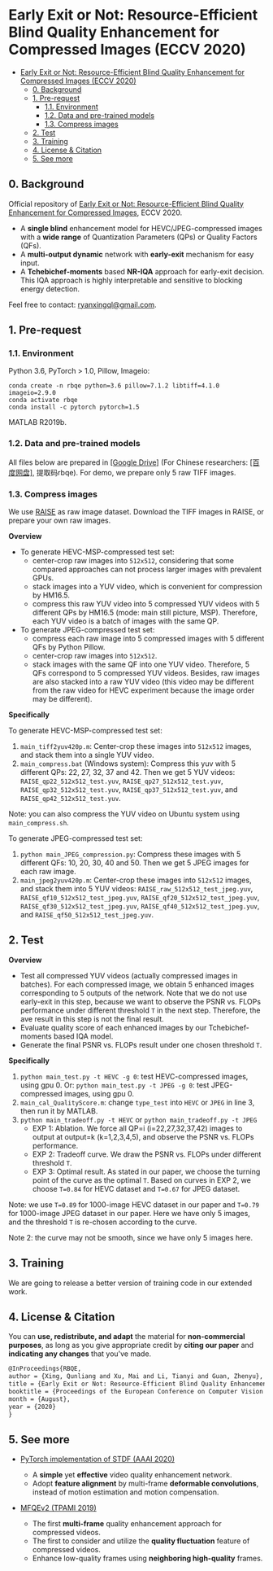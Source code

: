 # Early Exit or Not: Resource-Efficient Blind Quality Enhancement for Compressed Images (ECCV 2020)

- [Early Exit or Not: Resource-Efficient Blind Quality Enhancement for Compressed Images (ECCV 2020)](#early-exit-or-not-resource-efficient-blind-quality-enhancement-for-compressed-images-eccv-2020)
  - [0. Background](#0-background)
  - [1. Pre-request](#1-pre-request)
    - [1.1. Environment](#11-environment)
    - [1.2. Data and pre-trained models](#12-data-and-pre-trained-models)
    - [1.3. Compress images](#13-compress-images)
  - [2. Test](#2-test)
  - [3. Training](#3-training)
  - [4. License & Citation](#4-license--citation)
  - [5. See more](#5-see-more)

## 0. Background

Official repository of [Early Exit or Not: Resource-Efficient Blind Quality Enhancement for Compressed Images](https://arxiv.org/abs/2006.16581), ECCV 2020.

- A **single blind** enhancement model for HEVC/JPEG-compressed images with a **wide range** of Quantization Parameters (QPs) or Quality Factors (QFs).
- A **multi-output dynamic** network with **early-exit** mechanism for easy input.
- A **Tchebichef-moments** based **NR-IQA** approach for early-exit decision. This IQA approach is highly interpretable and sensitive to blocking energy detection.

Feel free to contact: ryanxingql@gmail.com.

## 1. Pre-request

### 1.1. Environment

Python 3.6, PyTorch > 1.0, Pillow, Imageio:

```
conda create -n rbqe python=3.6 pillow=7.1.2 libtiff=4.1.0 imageio=2.9.0
conda activate rbqe
conda install -c pytorch pytorch=1.5
```

MATLAB R2019b.

### 1.2. Data and pre-trained models

All files below are prepared in [[Google Drive]](https://drive.google.com/drive/folders/16cAPczm_FQT5-U636QdzUXaQZikc6VeO?usp=sharing) (For Chinese researchers: [[百度网盘]](https://pan.baidu.com/s/1U9BtmZVxno_ZAON17XRBjg), 提取码rbqe). For demo, we prepare only 5 raw TIFF images.

### 1.3. Compress images

We use [RAISE](http://loki.disi.unitn.it/RAISE/) as raw image dataset. Download the TIFF images in RAISE, or prepare your own raw images.

**Overview**

- To generate HEVC-MSP-compressed test set:
  - center-crop raw images into `512x512`, considering that some compared approaches can not process larger images with prevalent GPUs.
  - stack images into a YUV video, which is convenient for compression by HM16.5.
  - compress this raw YUV video into 5 compressed YUV videos with 5 different QPs by HM16.5 (mode: main still picture, MSP). Therefore, each YUV video is a batch of images with the same QP.
- To generate JPEG-compressed test set:
  - compress each raw image into 5 compressed images with 5 different QFs by Python Pillow.
  - center-crop raw images into `512x512`.
  - stack images with the same QF into one YUV video. Therefore, 5 QFs correspond to 5 compressed YUV videos. Besides, raw images are also stacked into a raw YUV video (this video may be different from the raw video for HEVC experiment because the image order may be different).

**Specifically**

To generate HEVC-MSP-compressed test set:
1. `main_tiff2yuv420p.m`: Center-crop these images into `512x512` images, and stack them into a single YUV video.
2. `main_compress.bat` (Windows system): Compress this yuv with 5 different QPs: 22, 27, 32, 37 and 42. Then we get 5 YUV videos: `RAISE_qp22_512x512_test.yuv`, `RAISE_qp27_512x512_test.yuv`, `RAISE_qp32_512x512_test.yuv`, `RAISE_qp37_512x512_test.yuv`, and `RAISE_qp42_512x512_test.yuv`.

Note: you can also compress the YUV video on Ubuntu system using `main_compress.sh`.

To generate JPEG-compressed test set:
1. `python main_JPEG_compression.py`: Compress these images with 5 different QFs: 10, 20, 30, 40 and 50. Then we get 5 JPEG images for each raw image.
2. `main_jpeg2yuv420p.m`: Center-crop these images into `512x512` images, and stack them into 5 YUV videos: `RAISE_raw_512x512_test_jpeg.yuv`, `RAISE_qf10_512x512_test_jpeg.yuv`, `RAISE_qf20_512x512_test_jpeg.yuv`, `RAISE_qf30_512x512_test_jpeg.yuv`, `RAISE_qf40_512x512_test_jpeg.yuv`, and `RAISE_qf50_512x512_test_jpeg.yuv`.

## 2. Test

**Overview**

- Test all compressed YUV videos (actually compressed images in batches). For each compressed image, we obtain 5 enhanced images corresponding to 5 outputs of the network. Note that we do not use early-exit in this step, because we want to observe the PSNR vs. FLOPs performance under different threshold `T` in the next step. Therefore, the ave result in this step is not the final result.
- Evaluate quality score of each enhanced images by our Tchebichef-moments based IQA model.
- Generate the final PSNR vs. FLOPs result under one chosen threshold `T`.

**Specifically**

1. `python main_test.py -t HEVC -g 0`: test HEVC-compressed images, using gpu 0.
   Or: `python main_test.py -t JPEG -g 0`: test JPEG-compressed images, using gpu 0.
2. `main_cal_QualityScore.m`: change `type_test` into `HEVC` or `JPEG` in line 3, then run it by MATLAB.
3. `python main_tradeoff.py -t HEVC` or `python main_tradeoff.py -t JPEG`
   - EXP 1: Ablation. We force all QP=i (i=22,27,32,37,42) images to output at output=k (k=1,2,3,4,5), and observe the PSNR vs. FLOPs performance.
   - EXP 2: Tradeoff curve. We draw the PSNR vs. FLOPs under different threshold `T`.
   - EXP 3: Optimal result. As stated in our paper, we choose the turning point of the curve as the optimal `T`. Based on curves in EXP 2, we choose `T=0.84` for HEVC dataset and `T=0.67` for JPEG dataset.

Note: we use `T=0.89` for 1000-image HEVC dataset in our paper and `T=0.79` for 1000-image JPEG dataset in our paper. Here we have only 5 images, and the threshold `T` is re-chosen according to the curve.

Note 2: the curve may not be smooth, since we have only 5 images here.

## 3. Training

We are going to release a better version of training code in our extended work.

## 4. License & Citation

You can **use, redistribute, and adapt** the material for **non-commercial purposes**, as long as you give appropriate credit by **citing our paper** and **indicating any changes** that you've made.

```tex
@InProceedings{RBQE,
author = {Xing, Qunliang and Xu, Mai and Li, Tianyi and Guan, Zhenyu},
title = {Early Exit or Not: Resource-Efficient Blind Quality Enhancement for Compressed Images},
booktitle = {Proceedings of the European Conference on Computer Vision (ECCV)},
month = {August},
year = {2020}
}
```

## 5. See more

- [PyTorch implementation of STDF (AAAI 2020)](https://github.com/RyanXingQL/STDF-PyTorch)
  - A **simple** yet **effective** video quality enhancement network.
  - Adopt **feature alignment** by multi-frame **deformable convolutions**, instead of motion estimation and motion compensation.

- [MFQEv2 (TPAMI 2019)](https://github.com/RyanXingQL/MFQEv2.0)
  - The first **multi-frame** quality enhancement approach for compressed videos.
  - The first to consider and utilize the **quality fluctuation** feature of compressed videos.
  - Enhance low-quality frames using **neighboring high-quality** frames.
